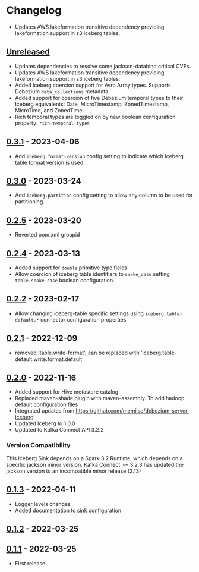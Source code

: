 # Changelog

- Updates AWS lakeformation transitive dependency providing lakeformation support in s3 iceberg tables.

## [Unreleased]

- Updates dependencies to resolve some jackson-databind critical CVEs.
- Updates AWS lakeformation transitive dependency providing lakeformation support in s3 iceberg tables.
- Added Iceberg coercion support for Avro Array<Struct> types. Supports Debezium `data_collections` metadata.
- Added support for coercion of five Debezium temporal types to their Iceberg equivalents: Date, MicroTimestamp, ZonedTimestamp, MicroTime, and ZonedTime
- Rich temporal types are toggled on by new boolean configuration property: `rich-temporal-types`

## [0.3.1] - 2023-04-06

-   Add `iceberg.format-version` config setting to indicate which Iceberg table format version is used.

## [0.3.0] - 2023-03-24

-   Add `iceberg.partition` config setting to allow any column to be used for partitioning.

## [0.2.5] - 2023-03-20

-   Reverted pom.xml groupid

## [0.2.4] - 2023-03-13

-   Added support for `double` primitive type fields.
-   Allow coercion of iceberg table identifiers to `snake_case` setting `table.snake-case` boolean configuration.
## [0.2.2] - 2023-02-17

-   Allow changing iceberg-table specific settings using `iceberg.table-default.*` connector configuration properties

## [0.2.1] - 2022-12-09

-   removed 'table.write-format', can be replaced with 'iceberg.table-default.write.format.default'

## [0.2.0] - 2022-11-16

-   Added support for Hive metastore catalog
-   Replaced maven-shade plugin with maven-assembly. To add hadoop default configuration files
-   Integrated updates from <https://github.com/memiiso/debezium-server-iceberg>
-   Updated Iceberg to 1.0.0
-   Updated to Kafka Connect API 3.2.2

### Version Compatibility

This Iceberg Sink depends on a Spark 3.2 Runtime, which depends on a specific jackson minor version.
Kafka Connect >= 3.2.3 has updated the jackson version to an incompatible minor release (2.13)

## [0.1.3] - 2022-04-11

-   Logger levels changes
-   Added documentation to sink configuration

## [0.1.2] - 2022-03-25

## [0.1.1] - 2022-03-25

-   First release

[Unreleased]: https://github.com/getindata/kafka-connect-iceberg-sink/compare/0.3.1...HEAD

[0.3.1]: https://github.com/getindata/kafka-connect-iceberg-sink/compare/0.3.0...0.3.1

[0.3.0]: https://github.com/getindata/kafka-connect-iceberg-sink/compare/0.2.5...0.3.0

[0.2.5]: https://github.com/getindata/kafka-connect-iceberg-sink/compare/0.2.4...0.2.5

[0.2.4]: https://github.com/getindata/kafka-connect-iceberg-sink/compare/0.2.2...0.2.4

[0.2.2]: https://github.com/getindata/kafka-connect-iceberg-sink/compare/0.2.1...0.2.2

[0.2.1]: https://github.com/getindata/kafka-connect-iceberg-sink/compare/0.2.0...0.2.1

[0.2.0]: https://github.com/getindata/kafka-connect-iceberg-sink/compare/0.1.3...0.2.0

[0.1.3]: https://github.com/getindata/kafka-connect-iceberg-sink/compare/0.1.2...0.1.3

[0.1.2]: https://github.com/getindata/kafka-connect-iceberg-sink/compare/0.1.1...0.1.2

[0.1.1]: https://github.com/getindata/kafka-connect-iceberg-sink/compare/1190003ddc686273cb9ad28ce7dd2d8e458471d7...0.1.1
